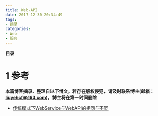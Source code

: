 ```yaml
---
title: Web-API
date: 2017-12-30 20:34:49
tags: 
- 摘录
categories: 
- Web
- 服务
---
```


__目录__

<!-- toc -->
<!--more-->

# 1 参考

__本篇博客摘录、整理自以下博文。若存在版权侵犯，请及时联系博主(邮箱：liuyehcf@163.com)，博主将在第一时间删除__

* [传统模式下WebService与WebAPI的相同与不同](https://www.cnblogs.com/BruceWan/p/4676164.html)